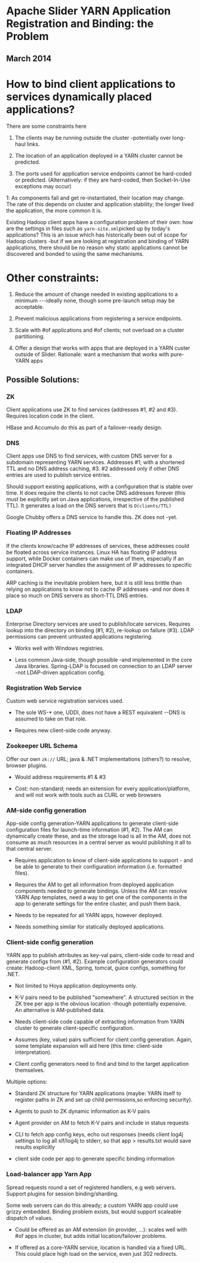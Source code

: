 <!---
   Licensed to the Apache Software Foundation (ASF) under one or more
   contributor license agreements.  See the NOTICE file distributed with
   this work for additional information regarding copyright ownership.
   The ASF licenses this file to You under the Apache License, Version 2.0
   (the "License"); you may not use this file except in compliance with
   the License.  You may obtain a copy of the License at

       http://www.apache.org/licenses/LICENSE-2.0

   Unless required by applicable law or agreed to in writing, software
   distributed under the License is distributed on an "AS IS" BASIS,
   WITHOUT WARRANTIES OR CONDITIONS OF ANY KIND, either express or implied.
   See the License for the specific language governing permissions and
   limitations under the License.
-->

# Apache Slider YARN Application Registration and Binding: the Problem

## March 2014

# How to bind client applications to services dynamically placed applications?


There are some constraints here

1. The clients may be running outside the cluster -potentially over long-haul links.

1. The location of an application deployed in a YARN cluster cannot be predicted.

1. The ports used for application service endpoints cannot be hard-coded
or predicted. (Alternatively: if they are hard-coded, then Socket-In-Use exceptions may occur)

1: As components fail and get re-instantiated, their location may change. 
The rate of this depends on cluster and application stability; the longer
 lived the application, the more common it is.

Existing Hadoop client apps have a configuration problem of their own:
how are the settings in files such as `yarn-site.xml`picked up by today's
applications? This is an issue which has historically been out of scope
for Hadoop clusters -but if we are looking at registration and binding
of YARN applications, there should be no reason why
static applications cannot be discovered and bonded to using the same mechanisms. 

# Other constraints:

1. Reduce the amount of change needed in existing applications to a minimum 
---ideally none, though some pre-launch setup may be acceptable.

2. Prevent malicious applications from registering a service endpoints.

3. Scale with #of applications and #of clients; not overload on a cluster partitioning.

4. Offer a design that works with apps that are deployed in a YARN custer 
outside of Slider. Rationale: want a mechanism that works with pure-YARN apps

## Possible Solutions:

### ZK

Client applications use ZK to find services (addresses #1, #2 and #3).
Requires location code in the client.

HBase and Accumulo do this as part of a failover-ready design.

### DNS

Client apps use DNS to find services, with custom DNS server for a 
subdomain representing YARN services. Addresses #1; with a shortened TTL and 
no DNS address caching, #3. #2 addressed only if other DNS entries are used to
 publish service entries. 

Should support existing applications, with a configuration that is stable
over time. It does require the clients to not cache DNS addresses forever
(this must be explicitly set on Java applications,
irrespective of the published TTL). It generates a load on the DNS servers
that is `O(clients/TTL)`

Google Chubby offers a DNS service to handle this. ZK does not -yet.

### Floating IP Addresses

If the clients know/cache IP addresses of services, these addresses could be
floated across service instances. Linux HA has floating IP address support,
while Docker containers can make use of them, especially if an integrated DHCP
server handles the assignment of IP addresses to specific containers. 

ARP caching is the inevitable problem here, but it is still less brittle than
relying on applications to know not to cache IP addresses -and nor does it
place so much on DNS servers as short-TTL DNS entries.

### LDAP

Enterprise Directory services are used to publish/locate services. Requires
lookup into the directory on binding (#1, #2), re-lookup on failure (#3).
LDAP permissions can prevent untrusted applications registering.

* Works well with Windows registries.

* Less common Java-side, though possible -and implemented in the core Java
libraries. Spring-LDAP is focused on connection to an LDAP server
-not LDAP-driven application config.

### Registration Web Service

 Custom web service registration services used. 

* The sole WS-* one, UDDI, does not have a REST equivalent
--DNS is assumed to take on that role.

* Requires new client-side code anyway.

### Zookeeper URL Schema

Offer our own `zk://` URL; java & .NET implementations (others?) to resolve, browser plugins. 

* Would address requirements #1 & #3

* Cost: non-standard; needs an extension for every application/platform, and
will not work with tools such as CURL or web browsers

### AM-side config generation

App-side config generation-YARN applications to generate client-side
configuration files for launch-time information (#1, #2).
The AM can dynamically create these, and as the storage load is all in
the AM, does not consume as much resources in a central server as would 
publishing it all to that central server.

* Requires application to know of client-side applications to support -
and be able to generate to their configuration information (i.e. formatted files).

* Requires the AM to get all information from deployed application components
needed to generate bindings. Unless the AM can resolve YARN App templates,
need a way to get one of the components in the app to generate settings for
the entire cluster, and push them back.

* Needs to be repeated for all YARN apps, however deployed.

* Needs something similar for statically deployed applications.


### Client-side config generation

YARN app to publish attributes as key-val pairs, client-side code to read and
generate configs from  (#1, #2).  Example configuration generators could
create: Hadoop-client XML, Spring, tomcat, guice configs, something for .NET.

* Not limited to Hoya application deployments only.

* K-V pairs need to be published "somewhere". A structured section in the
ZK tree per app is the obvious location -though potentially expensive. An
alternative is AM-published data.

* Needs client-side code capable of extracting information from YARN cluster
to generate client-specific configuration.

* Assumes (key, value) pairs sufficient for client config generation. Again,
some template expansion will aid here (this time: client-side interpretation).

* Client config generators need to find and bind to the target application themselves.

 

Multiple options:

* Standard ZK structure for YARN applications (maybe: YARN itself to register
paths in ZK and set up child permissions,so enforcing security).

* Agents to push to ZK dynamic information as K-V pairs

* Agent provider on AM to fetch K-V pairs and include in status requests

* CLI to fetch app config keys, echo out responses (needs client log4j settings
to log all slf/log4j to stderr, so that app > results.txt would save results explicitly

*  client side code per app to generate specific binding information

### Load-balancer app Yarn App 

Spread requests round a set of registered handlers, e.g web servers. Support
plugins for session binding/sharding. 

Some web servers can do this already; a custom YARN app could use grizzy
embedded. Binding problem exists, but would support scaleable dispatch of values.

*  Could be offered as an AM extension (in provider, ...): scales well
with #of apps in cluster, but adds initial location/failover problems.

* If offered as a core-YARN service, location is handled via a fixed
URL. This could place high load on the service, even just 302 redirects.

